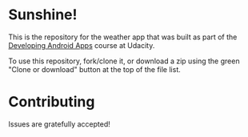 # Sunshine!

This is the repository for the weather app that was built as part of the [Developing Android Apps](https://www.udacity.com/course/new-android-fundamentals--ud851) course at Udacity.

To use this repository, fork/clone it, or download a zip using the green "Clone or download" button at the top of the file list.



# Contributing

Issues are gratefully accepted!
